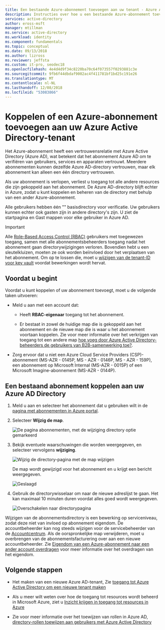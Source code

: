 ```yaml
---
title: Een bestaande Azure-abonnement toevoegen aan uw tenant - Azure Active Directory | Microsoft Docs
description: Instructies over hoe u een bestaande Azure-abonnement toevoegen aan uw Azure Active Directory-tenant.
services: active-directory
author: eross-msft
manager: mtillman
ms.service: active-directory
ms.workload: identity
ms.component: fundamentals
ms.topic: conceptual
ms.date: 09/13/2018
ms.author: lizross
ms.reviewer: jeffsta
ms.custom: it-pro, seodec18
ms.openlocfilehash: 4e4d4d9f34c8220ba70c64f073557f0293881c3e
ms.sourcegitcommit: 9fb6f44dbdaf9002ac4f411781bf1bd25c191e26
ms.translationtype: MT
ms.contentlocale: nl-NL
ms.lasthandoff: 12/08/2018
ms.locfileid: "53083866"
---
```

# <a name="associate-or-add-an-azure-subscription-to-your-azure-active-directory-tenant"></a>Koppelen of een Azure-abonnement toevoegen aan uw Azure Active Directory-tenant
Het Azure-abonnement heeft een vertrouwensrelatie met Azure Active Directory (Azure AD), wat betekent dat het abonnement Azure AD om te verifiëren van gebruikers, services en apparaten vertrouwt. Meerdere abonnementen kunnen dezelfde Azure AD-directory vertrouwen, maar elk abonnement kan alleen een één directory vertrouwen.

Als uw abonnement is verlopen, verliest u toegang tot alle andere resources die zijn gekoppeld aan het abonnement. De Azure AD-directory blijft echter in Azure, zodat u kunt koppelen en beheren van de directory met behulp van een ander Azure-abonnement.

Alle gebruikers hebben één "" basisdirectory voor verificatie. Uw gebruikers kunnen echter ook gasten zijn in andere directory's zijn. U ziet de startpagina en Gast mappen voor elke gebruiker in Azure AD.

>[!Important]
>Alle [Role-Based Access Control (RBAC)](../../role-based-access-control/role-assignments-portal.md) gebruikers met toegewezen toegang, samen met alle abonnementsbeheerders toegang nadat het abonnement gaan directorywijzigingen verloren. Bovendien hebt u een sleutelkluizen, moeten ze ook worden beïnvloed door het verplaatsen van het abonnement. Om op te lossen die, moet u [wijzigen van de tenant-ID voor key vault](../../key-vault/key-vault-subscription-move-fix.md) voordat bewerkingen wordt hervat.


## <a name="before-you-begin"></a>Voordat u begint
Voordat u kunt koppelen of uw abonnement toevoegt, moet u de volgende taken uitvoeren:

- Meld u aan met een account dat:
    - Heeft **RBAC-eigenaar** toegang tot het abonnement.

    - Er bestaat in zowel de huidige map die is gekoppeld aan het abonnement en de nieuwe map die is waar u het abonnement voortaan koppelen. Zie voor meer informatie over het verkrijgen van toegang tot een andere map [hoe voeg door Azure Active Directory-beheerders de gebruikers van B2B-samenwerking toe?](../b2b/add-users-administrator.md).

- Zorg ervoor dat u niet een Azure Cloud Service Providers (CSP)-abonnement (MS-AZR - 0145P, MS - AZR - 0146P, MS - AZR - 159P), een abonnement op Microsoft Internal (MS-AZR - 0015P) of een Microsoft Imagine-abonnement (MS-AZR - 0144P).
    
## <a name="to-associate-an-existing-subscription-to-your-azure-ad-directory"></a>Een bestaand abonnement koppelen aan uw Azure AD Directory
1. Meld u aan en selecteer het abonnement dat u gebruiken wilt in de [pagina met abonnementen in Azure portal](https://portal.azure.com/#blade/Microsoft_Azure_Billing/SubscriptionsBlade).

2. Selecteer **Wijzig de map**.

    ![De pagina abonnementen, met de wijziging directory optie gemarkeerd](media/active-directory-how-subscriptions-associated-directory/change-directory-button.png)

3. Bekijk eventuele waarschuwingen die worden weergegeven, en selecteer vervolgens **wijziging**.

    ![Wijzig de directory-pagina met de map wijzigen](media/active-directory-how-subscriptions-associated-directory/edit-directory-ui.png)

    De map wordt gewijzigd voor het abonnement en u krijgt een bericht weergegeven.

    ![Geslaagd](media/active-directory-how-subscriptions-associated-directory/edit-directory-success.png)    

4. Gebruik de directorywisselaar om naar de nieuwe adreslijst te gaan. Het kan maximaal 10 minuten duren voordat alles goed wordt weergegeven.

    ![Overschakelen naar directorypagina](media/active-directory-how-subscriptions-associated-directory/directory-switcher.png)

Wijzigen van de abonnementsdirectory is een bewerking op serviceniveau, zodat deze niet van invloed op abonnement eigendom. De accountbeheerder kan nog steeds wijzigen voor de servicebeheerder van de [Accountcentrum](https://account.azure.com/subscriptions). Als de oorspronkelijke map verwijderen, moet u overbrengen van de abonnementsfacturering over aan een nieuwe accountbeheerder. Zie [Eigendom van een Azure-abonnement naar een ander account overdragen](../../billing/billing-subscription-transfer.md) voor meer informatie over het overdragen van het eigendom. 

## <a name="next-steps"></a>Volgende stappen

- Het maken van een nieuwe Azure AD-tenant, Zie [toegang tot Azure Active Directory om een nieuwe tenant maken](active-directory-access-create-new-tenant.md)

- Als u meer wilt weten over hoe de toegang tot resources wordt beheerd in Microsoft Azure, ziet u [Inzicht krijgen in toegang tot resources in Azure](../../role-based-access-control/rbac-and-directory-admin-roles.md)

- Zie voor meer informatie over het toewijzen van rollen in Azure AD, [directory-rollen toewijzen aan gebruikers met Azure Active Directory](active-directory-users-assign-role-azure-portal.md)
